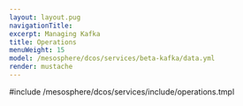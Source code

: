 ```yaml
---
layout: layout.pug
navigationTitle:
excerpt: Managing Kafka
title: Operations
menuWeight: 15
model: /mesosphere/dcos/services/beta-kafka/data.yml
render: mustache
---
```


#include /mesosphere/dcos/services/include/operations.tmpl
